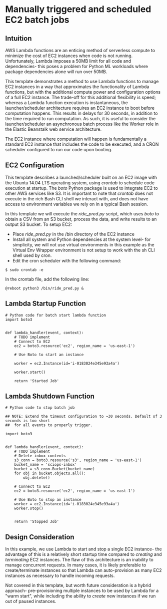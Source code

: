 # Manually triggered and scheduled EC2 batch jobs

## Intuition
AWS Lambda functions are an enticing method of serverless compute to minimize the cost of EC2 instances when code is not running. Unfortunately, Lambda imposes a 50MB limit for all code and dependencies- this poses a problem for Python ML workloads where package dependencies alone will run over 50MB.

This template demonstrates a method to use Lambda functions to manage EC2 instances in a way that approximates the functionality of Lambda functions, but with the additional compute power and configuration options of a full EC2 instance. The trade-off for this additional flexibility is speed; whereas a Lambda function execution is instantaneous, the launcher/scheduler architecture requires an EC2 instance to boot before computation happens. This results in delays for 30 seconds, in addition to the time required to run computation. As such, it is useful to consider the launcher/scheduler an asynchronous batch process like the Worker role in the Elastic Beanstalk web service architecture.

The EC2 instance where computation will happen is fundamentally a standard EC2 instance that includes the code to be executed, and a CRON scheduler configured to run our code upon booting.

## EC2 Configuration
This template describes a launched/scheduler built on an EC2 image with the Ubuntu 14.04 LTS operating system, using *crontab* to schedule code execution at startup. The *boto* Python package is used to integrate EC2 to other AWS services like S3. It is important to note that *crontab* does not execute in the rich Bash CLI shell we interact with, and does not have access to environment variables we rely on in a typical Bash session.

In this template we will execute the *ride_pred.py* script, which uses *boto* to obtain a CSV from an S3 bucket, process the data, and write results to an output S3 bucket. To setup EC2:
* Place *ride_pred.py* in the /bin directory of the EC2 instance
* Install all system and Python dependencies at the system level- for simplicity, we will not use virtual environments in this example as the Virtual Env Wrapper environment is not setup to work with the sh CLI shell used by cron.
* Edit the cron scheduler with the following command:
```
$ sudo crontab -e
```
In the crontab file, add the following line:
```
@reboot python3 /bin/ride_pred.py &
```


## Lambda Startup Function
```
# Python code for batch start lambda function
import boto3


def lambda_handler(event, context):
    # TODO implement
    # Connect to EC2
    ec2 = boto3.resource('ec2', region_name = 'us-east-1')

    # Use Boto to start an instance

    worker = ec2.Instance(id='i-0183024e345e93a4a')

    worker.start()

    return 'Started Job'
```

## Lambda Shutdown Function
```
# Python code to stop batch job

## NOTE: Extend the timeout configuration to ~30 seconds. Default of 3 seconds is too short
##  for all events to properly trigger.

import boto3


def lambda_handler(event, context):
    # TODO implement
    # Delete inbox contents
    s3_conn = boto3.resource('s3', region_name = 'us-east-1')
    bucket_name = 'sciops-inbox'
    bucket = s3_conn.Bucket(bucket_name)
    for obj in bucket.objects.all():
        obj.delete()

    # Connect to EC2
    ec2 = boto3.resource('ec2', region_name = 'us-east-1')

    # Use Boto to stop an instance
    worker = ec2.Instance(id='i-0183024e345e93a4a')
    worker.stop()


    return 'Stopped Job'
```

## Design Consideration
In this example, we use Lambda to start and stop a single EC2 instance- the advantage of this is a relatively short startup time compared to *creating* and *terminating* EC2 instances. The flaw of this architecture is an inability to manage concurrent requests. In many cases, it is likely preferable to create/terminate instances so that Lambda can auto-provision as many EC2 instances as necessary to handle incoming requests.

Not covered in this template, but worth future consideration is a hybrid approach- pre-provisioning multiple instances to be used by Lambda for a "warm start", while including the ability to *create* new instances if we run out of paused instances.

